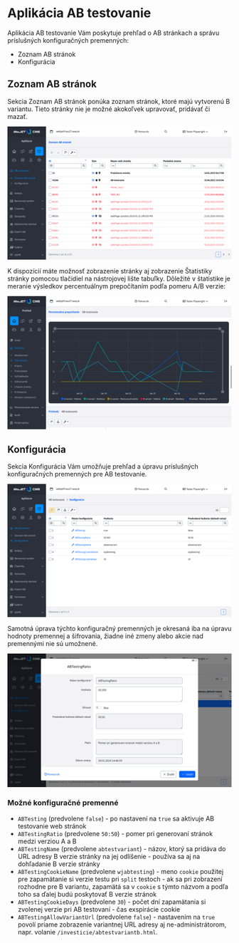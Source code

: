 # Aplikácia AB testovanie

Aplikácia AB testovanie Vám poskytuje prehľad o AB stránkach a správu príslušných konfiguračných premenných:

-   Zoznam AB stránok
-   Konfigurácia

## Zoznam AB stránok

Sekcia Zoznam AB stránok ponúka zoznam stránok, ktoré majú vytvorenú B variantu. Tieto stránky nie je možné akokoľvek upravovať, pridávať či mazať.

![](ab_test_page_list.png)

K dispozícií máte možnosť zobrazenie stránky aj zobrazenie Štatistiky stránky pomocou tlačidiel na nástrojovej lište tabuľky. Dôležité v štatistike je meranie výsledkov percentuálnym prepočítaním podľa pomeru A/B verzie:

![](stat-percent.png)

## Konfigurácia

Sekcia Konfigurácia Vám umožňuje prehľad a úpravu príslušných konfiguračných premenných pre AB testovanie.

![](ab_test_config_page.png)

Samotná úprava týchto konfiguračný premenných je okresaná iba na úpravu hodnoty premennej a šifrovania, žiadne iné zmeny alebo akcie nad premennými nie sú umožnené.

![](ab_test_config_editor.png)

### Možné konfiguračné premenné

- ```ABTesting``` (predvolene ```false```) - po nastavení na ```true``` sa aktivuje AB testovanie web stránok
- ```ABTestingRatio``` (predvolene ```50:50```) - pomer pri generovaní stránok medzi verziou A a B
- ```ABTestingName``` (predvolene ```abtestvariant```) - názov, ktorý sa pridáva do URL adresy B verzie stránky na jej odlíšenie - používa sa aj na dohľadanie B verzie stránky
- ```ABTestingCookieName``` (predvolene ```wjabtesting```) - meno ```cookie``` použitej pre zapamätanie si verzie testu pri ```split``` testoch - ak sa pri zobrazení rozhodne pre B variantu, zapamätá sa v ```cookie``` s týmto názvom a podľa toho sa ďalej budú poskytovať B verzie stránok
- ```ABTestingCookieDays``` (predvolene ```30```) - počet dní zapamätania si zvolenej verzie pri AB testovaní - čas exspirácie cookie
- ```ABTestingAllowVariantUrl``` (predvolene `false`) - nastavením na `true` povolí priame zobrazenie variantnej URL adresy aj ne-administrátorom, napr. volanie `/investicie/abtestvariantb.html`.